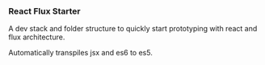 ### React Flux Starter

A dev stack and folder structure to quickly start prototyping with react and flux architecture.

Automatically transpiles jsx and es6 to es5.
